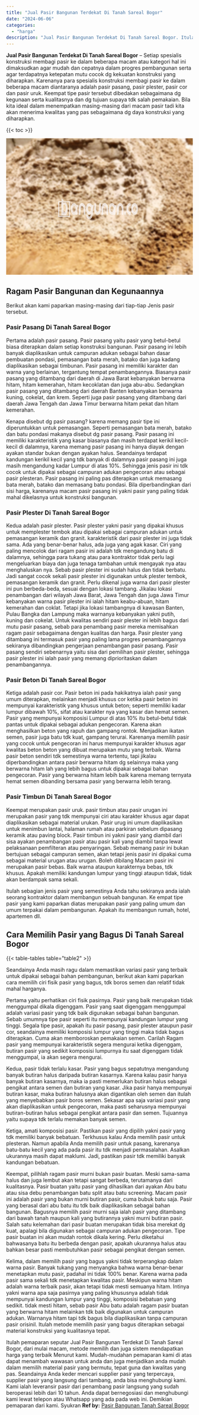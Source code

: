 ```yaml
---
title: "Jual Pasir Bangunan Terdekat Di Tanah Sareal Bogor"
date: "2024-06-06"
categories: 
  - "harga"
description: "Jual Pasir Bangunan Terdekat Di Tanah Sareal Bogor. Itulah pemaparan seputar Jual Pasir Bangunan Terdekat Di Tanah Sareal Bogor, dari mulai macam, metode mem..."
---
```


**Jual Pasir Bangunan Terdekat Di Tanah Sareal Bogor** – Setiap spesialis konstruksi membagi pasir ke dalam beberapa macam atau kategori hal ini dimaksudkan agar mudah dan cepatnya dalam progres pembangunan serta agar terdapatnya ketepatan mutu cocok dg kekuatan konstruksi yang diharapkan. Karenanya para spesialis konstruksi membagi pasir ke dalam beberapa macam diantaranya adalah pasir pasang, pasir plester, pasir cor dan pasir uruk. Keempat tipe pasir tersebut dibedakan sebagaimana dg kegunaan serta kualitasnya dan dg tujuan supaya tdk salah pemakaian. Bila kita ideal dalam menempatkan masing-masing dari macam pasir tadi kita akan menerima kwalitas yang pas sebagaimana dg daya konstruksi yang diharapkan.

{{< toc >}}

![Jual Pasir Bangunan Terdekat Di Tanah Sareal Bogor](/images/jual-pasir-bangunan-41.png)

## Ragam Pasir Bangunan dan Kegunaannya

Berikut akan kami paparkan masing-masing dari tiap-tiap Jenis pasir tersebut.

### Pasir Pasang Di Tanah Sareal Bogor

Pertama adalah pasir pasang. Pasir pasang yaitu pasir yang betul-betul biasa diterapkan dalam setiap konstruksi bangunan. Pasir pasang ini lebih banyak diaplikasikan untuk campuran adukan sebagai bahan dasar pembuatan pondasi, pemasangan bata merah, batako dan juga kadang diaplikasikan sebagai timbunan. Pasir pasang ini memiliki karakter dan warna yang berlainan, tergantung tempat penambangannya. Biasanya pasir pasang yang ditambang dari daerah di Jawa Barat kebanyakan berwarna hitam, hitam kemerahan, hitam kecoklatan dan juga abu-abu. Sedangkan pasir pasang yang ditambang dari daerah Banten kebanyakan berwarna kuning, cokelat, dan krem. Seperti juga pasir pasang yang ditambang dari daerah Jawa Tengah dan Jawa Timur berwarna hitam pekat dan hitam kemerahan.

Kenapa disebut dg pasir pasang? karena memang pasir tipe ini diperuntukkan untuk pemasangan. Seperti pemasangan bata merah, batako dan batu pondasi makanya disebut dg pasir pasang. Pasir pasang ini memiliki karakteristik yang kasar biasanya dan masih terdapat kerikil kecil-kecil di dalamnya, karena memang pasir pasang ini hanya diayak dengan ayakan standar bukan dengan ayakan halus. Seandainya terdapat kandungan kerikil kecil yang tdk banyak di dalamnya pasir pasang ini juga masih mengandung kadar Lumpur di atas 10%. Sehingga jenis pasir ini tdk cocok untuk dipakai sebagai campuran adukan pengecoran atau sebagai pasir plesteran. Pasir pasang ini paling pas diterapkan untuk memasang bata merah, batako dan memasang batu pondasi. Bila diperbandingkan dari sisi harga, karenanya macam pasir pasang ini yakni pasir yang paling tidak mahal dikelasnya untuk konstruksi bangunan.

### Pasir Plester Di Tanah Sareal Bogor

Kedua adalah pasir plester. Pasir plester yakni pasir yang dipakai khusus untuk memplester tembok atau dipakai sebagai campuran adukan untuk pemasangan keramik dan granit. karakteristik dari pasir plester ini juga tidak sama. Ada yang benar-benar halus, ada juga yang agak kasar. Ciri yang paling mencolok dari ragam pasir ini adalah tdk mengandung batu di dalamnya, sehingga para tukang atau para kontraktor tidak perlu lagi mengeluarkan biaya dan juga tenaga tambahan untuk mengayak nya atau menghaluskan nya. Sebab pasir plester ini sudah halus dan tidak berbatu. Jadi sangat cocok sekali pasir plester ini digunakan untuk plester tembok, pemasangan keramik dan granit. Perlu dikenal juga warna dari pasir plester ini pun berbeda-beda, sesuai dengan lokasi tambang. Jikalau lokasi penambangan dari wilayah Jawa Barat, Jawa Tengah dan juga Jawa Timur kebanyakan warna pasir plester ini ialah hitam keabu-abuan, hitam kemerahan dan coklat. Tetapi jika lokasi tambangnya di kawasan Banten, Pulau Bangka dan Lampung maka warnanya kebanyakan yakni putih, kuning dan cokelat. Untuk kwalitas sendiri pasir plester ini lebih bagus dari mutu pasir pasang, sebab para penambang pasir mereka memisahkan ragam pasir sebagaimana dengan kualitas dan harga. Pasir plester yang ditambang ini termasuk pasir yang paling lama progres penambangannya sekiranya dibandingkan pengerjaan penambangan pasir pasang. Pasir pasang sendiri sebenarnya yaitu sisa dari pemilihan pasir plester, sehingga pasir plester ini ialah pasir yang memang diprioritaskan dalam penambangannya.

### Pasir Beton Di Tanah Sareal Bogor

Ketiga adalah pasir cor. Pasir beton ini pada hakikatnya ialah pasir yang umum diterapkan, melainkan menjadi khusus cor ketika pasir beton ini mempunyai karakteristik yang khusus untuk beton; seperti memiliki kadar lumpur dibawah 10%, sifat atau karakter nya yang kasar dan hemat semen. Pasir yang mempunyai komposisi Lumpur di atas 10% itu betul-betul tidak pantas untuk dipakai sebagai adukan pengecoran. Karena akan menghasilkan beton yang rapuh dan gampang rontok. Menjadikan ikatan semen, pasir juga batu tdk kuat, gampang terurai. Karenanya memilih pasir yang cocok untuk pengecoran ini harus mempunyai karakter khusus agar kwalitas beton beton yang dibuat merupakan mutu yang terbaik. Warna pasir beton sendiri tdk semestinya warna tertentu, tapi jikalau diperbandingkan antara pasir berwarna hitam dg selainnya maka yang berwarna hitam lah yang lebih bagus untuk dipakai sebagai bahan pengecoran. Pasir yang berwarna hitam lebih baik karena memang ternyata hemat semen dibanding bersama pasir yang berwarna lebih terang.

### Pasir Timbun Di Tanah Sareal Bogor

Keempat merupakan pasir uruk. pasir timbun atau pasir urugan ini merupakan pasir yang tdk mempunyai ciri atau karakter khusus agar dapat diaplikasikan sebagai material urukan. Pasir urug ini umum diaplikasikan untuk menimbun lantai, halaman rumah atau parkiran sebelum dipasang keramik atau paving block. Pasir timbun ini yakni pasir yang diambil dari sisa ayakan penambangan pasir atau pasir kali yang diambil tanpa lewat pelaksanaan pemfilteran atau penyaringan. Sebab memang pasir ini bukan bertujuan sebagai campuran semen, akan tetapi jenis pasir ini dipakai cuma sebagai material urugan atau urugan. Boleh dibilang Macam pasir ini merupakan pasir bebas. Baik warna ataupun karakternya bebas, tdk khusus. Apakah memiliki kandungan lumpur yang tinggi ataupun tidak, tidak akan berdampak sama sekali.

Itulah sebagian jenis pasir yang semestinya Anda tahu sekiranya anda ialah seorang kontraktor dalam membangun sebuah bangunan. Ke empat tipe pasir yang kami paparkan diatas merupakan pasir yang paling umum dan umum terpakai dalam pembangunan. Apakah itu membangun rumah, hotel, apartemen dll.

## Cara Memilih Pasir yang Bagus Di Tanah Sareal Bogor

{{< table-tables table="table2" >}}

Seandainya Anda masih ragu dalam memastikan variasi pasir yang terbaik untuk dipakai sebagai bahan pembangunan, berikut akan kami paparkan cara memilih ciri fisik pasir yang bagus, tdk boros semen dan relatif tidak mahal harganya.

Pertama yaitu perhatikan ciri fisik pasirnya. Pasir yang baik merupakan tidak menggumpal dikala digenggam. Pasir yang saat digenggam menggumpal adalah variasi pasir yang tdk baik digunakan sebagai bahan bangunan. Sebab umumnya tipe pasir seperti itu mempunyai kandungan lumpur yang tinggi. Segala tipe pasir, apakah itu pasir pasang, pasir plester ataupun pasir cor, seandainya memiliki komposisi lumpur yang tinggi maka tidak bagus diterapkan. Cuma akan memboroskan pemakaian semen. Carilah Ragam pasir yang mempunyai karakteristik segera mengurai ketika digenggam, butiran pasir yang sedikit komposisi lumpurnya itu saat digenggam tidak menggumpal, ia akan segera mengurai.

Kedua, pasir tidak terlalu kasar. Pasir yang bagus sepatutnya mengandung banyak butiran halus daripada butiran kasarnya. Karena kalau pasir hanya banyak butiran kasarnya, maka ia pasti memerlukan butiran halus sebagai pengikat antara semen dan butiran yang kasar. Jika pasir hanya mempunyai butiran kasar, maka butiran halusnya akan digantikan oleh semen dan itulah yang menyebabkan pasir boros semen. Sekasar apa saja variasi pasir yang akan diaplikasikan untuk pengecoran, maka pasti seharusnya mempunyai butiran-butiran halus sebagai pengikat antara pasir dan semen. Tujuannya yaitu supaya tdk terlalu memakan banyak semen.

Ketiga, amati komposisi pasir. Pastikan pasir yang dipilih yakni pasir yang tdk memiliki banyak bebatuan. Terkhusus kalau Anda memilih pasir untuk plesteran. Namun apabila Anda memilih pasir untuk pasang, karenanya batu-batu kecil yang ada pada pasir itu tdk menjadi permasalahan. Asalkan ukurannya masih dapat maklumi. Jadi, pastikan pasir tdk memiliki banyak kandungan bebatuan.

Keempat, pilihlah ragam pasir murni bukan pasir buatan. Meski sama-sama halus dan juga lembut akan tetapi sangat berbeda, terutamanya dari kualitasnya. Pasir buatan yaitu pasir yang dihasilkan dari ayakan Abu batu atau sisa debu penambangan batu split atau batu screening. Macam pasir ini adalah pasir yang bukan murni butiran pasir, cuma bubuk batu saja. Pasir yang berasal dari abu batu itu tdk baik diaplikasikan sebagai bahan bangunan. Bagusnya memilih pasir murni saja ialah pasir yang ditambang dari bawah tanah maupun kali yang butirannya yakni murni butiran pasir. Salah satu kelemahan dari pasir buatan merupakan tidak bisa merekat dg kuat, apalagi bila digunakan sebagai campuran adukan pengecoran. Tipe pasir buatan ini akan mudah rontok dikala kering. Perlu diketahui bahwasanya batu itu berbeda dengan pasir, apakah ukurannya halus atau bahkan besar pasti membutuhkan pasir sebagai pengikat dengan semen.

Kelima, dalam memilih pasir yang bagus yakni tidak terperangkap dalam warna pasir. Banyak tukang yang menyangka bahwa warna benar-benar menetapkan mutu pasir, padahal ini tidak 100% benar. Karena warna pada pasir sama sekali tdk menetapkan kwalitas pasir. Meskipun warna hitam adalah warna terbaik pasir, akan tetapi tidak mesti semuanya hitam. Intinya yakni warna apa saja pasirnya yang paling khususnya adalah tidak mempunyai kandungan lumpur yang tinggi, komposisi bebatuan yang sedikit. tidak mesti hitam, sebab pasir Abu batu adalah ragam pasir buatan yang berwarna hitam melainkan tdk baik digunakan untuk campuran adukan. Warnanya hitam tapi tdk bagus bila diaplikasikan tanpa campuran pasir orisinil. Itulah metode memilih pasir yang bagus diterapkan sebagai material konstruksi yang kualitasnya tepat.

Itulah pemaparan seputar Jual Pasir Bangunan Terdekat Di Tanah Sareal Bogor, dari mulai macam, metode memilih dan juga sistem mendapatkan harga yang terbaik Menurut kami. Mudah-mudahan pemaparan kami di atas dapat menambah wawasan untuk anda dan juga menjadikan anda mudah dalam memilih material pasir yang bermutu, tepat guna dan kwalitas yang pas. Seandainya Anda keder mencari supplier pasir yang terpercaya, supplier pasir yang langsung dari tambang, anda bisa menghubungi kami. Kami ialah leveransir pasir dari penambang pasir langsung yang sudah beroperasi lebih dari 10 tahun. Anda dapat bernegosiasi dan menghubungi kami lewat telepon atau Whatsapp yang ada pada web ini. Demikian pemaparan dari kami. Syukran
**Ref by:** [Pasir Bangunan Tanah Sareal Bogor](https://id.wikipedia.org/wiki/Pasir)
